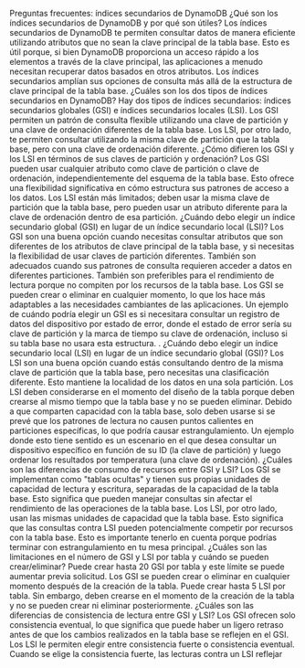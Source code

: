 Preguntas frecuentes: índices secundarios de DynamoDB
¿Qué son los índices secundarios de DynamoDB y por qué son útiles? Los índices secundarios de DynamoDB te permiten consultar datos de manera eficiente utilizando atributos que no sean la clave principal de la tabla base. Esto es útil porque, si bien DynamoDB proporciona un acceso rápido a los elementos a través de la clave principal, las aplicaciones a menudo necesitan recuperar datos basados en otros atributos. Los índices secundarios amplían sus opciones de consulta más allá de la estructura de clave principal de la tabla base.
¿Cuáles son los dos tipos de índices secundarios en DynamoDB? Hay dos tipos de índices secundarios: índices secundarios globales (GSI) e índices secundarios locales (LSI). Los GSI permiten un patrón de consulta flexible utilizando una clave de partición y una clave de ordenación diferentes de la tabla base. Los LSI, por otro lado, te permiten consultar utilizando la misma clave de partición que la tabla base, pero con una clave de ordenación diferente.
¿Cómo difieren los GSI y los LSI en términos de sus claves de partición y ordenación? Los GSI pueden usar cualquier atributo como clave de partición o clave de ordenación, independientemente del esquema de la tabla base. Esto ofrece una flexibilidad significativa en cómo estructura sus patrones de acceso a los datos. Los LSI están más limitados; deben usar la misma clave de partición que la tabla base, pero pueden usar un atributo diferente para la clave de ordenación dentro de esa partición.
¿Cuándo debo elegir un índice secundario global (GSI) en lugar de un índice secundario local (LSI)? Los GSI son una buena opción cuando necesitas consultar atributos que son diferentes de los atributos de clave principal de la tabla base, y si necesitas la flexibilidad de usar claves de partición diferentes. También son adecuados cuando sus patrones de consulta requieren acceder a datos en diferentes particiones. También son preferibles para el rendimiento de lectura porque no compiten por los recursos de la tabla base. Los GSI se pueden crear o eliminar en cualquier momento, lo que los hace más adaptables a las necesidades cambiantes de las aplicaciones. Un ejemplo de cuándo podría elegir un GSI es si necesitara consultar un registro de datos del dispositivo por estado de error, donde el estado de error sería su clave de partición y la marca de tiempo su clave de ordenación, incluso si su tabla base no usara esta estructura. .
¿Cuándo debo elegir un índice secundario local (LSI) en lugar de un índice secundario global (GSI)? Los LSI son una buena opción cuando estás consultando dentro de la misma clave de partición que la tabla base, pero necesitas una clasificación diferente. Esto mantiene la localidad de los datos en una sola partición. Los LSI deben considerarse en el momento del diseño de la tabla porque deben crearse al mismo tiempo que la tabla base y no se pueden eliminar. Debido a que comparten capacidad con la tabla base, solo deben usarse si se prevé que los patrones de lectura no causen puntos calientes en particiones específicas, lo que podría causar estrangulamiento. Un ejemplo donde esto tiene sentido es un escenario en el que desea consultar un dispositivo específico en función de su ID (la clave de partición) y luego ordenar los resultados por temperatura (una clave de ordenación).
¿Cuáles son las diferencias de consumo de recursos entre GSI y LSI? Los GSI se implementan como "tablas ocultas" y tienen sus propias unidades de capacidad de lectura y escritura, separadas de la capacidad de la tabla base. Esto significa que pueden manejar consultas sin afectar el rendimiento de las operaciones de la tabla base. Los LSI, por otro lado, usan las mismas unidades de capacidad que la tabla base. Esto significa que las consultas contra LSI pueden potencialmente competir por recursos con la tabla base. Esto es importante tenerlo en cuenta porque podrías terminar con estrangulamiento en tu mesa principal.
¿Cuáles son las limitaciones en el número de GSI y LSI por tabla y cuándo se pueden crear/eliminar? Puede crear hasta 20 GSI por tabla y este límite se puede aumentar previa solicitud. Los GSI se pueden crear o eliminar en cualquier momento después de la creación de la tabla. Puede crear hasta 5 LSI por tabla. Sin embargo, deben crearse en el momento de la creación de la tabla y no se pueden crear ni eliminar posteriormente.
¿Cuáles son las diferencias de consistencia de lectura entre GSI y LSI? Los GSI ofrecen solo consistencia eventual, lo que significa que puede haber un ligero retraso antes de que los cambios realizados en la tabla base se reflejen en el GSI. Los LSI le permiten elegir entre consistencia fuerte o consistencia eventual. Cuando se elige la consistencia fuerte, las lecturas contra un LSI reflejar

